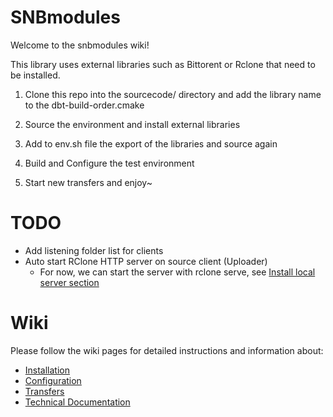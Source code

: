 # SNBmodules
Welcome to the snbmodules wiki!

This library uses external libraries such as Bittorent or Rclone that need to be installed.

1. Clone this repo into the sourcecode/ directory and add the library name to the dbt-build-order.cmake

2. Source the environment and install external libraries

3. Add to env.sh file the export of the libraries and source again

4. Build and Configure the test environment

5. Start new transfers and enjoy~

# TODO

- Add listening folder list for clients
- Auto start RClone HTTP server on source client (Uploader)
    - For now, we can start the server with rclone serve, see [Install local server section](#run-local-server)

# Wiki

Please follow the wiki pages for detailed instructions and information about:
- [Installation](https://github.com/DUNE-DAQ/snbmodules/wiki/Installation)
- [Configuration](https://github.com/DUNE-DAQ/snbmodules/wiki/Configuration)
- [Transfers](https://github.com/DUNE-DAQ/snbmodules/wiki/Transfers)
- [Technical Documentation](https://github.com/DUNE-DAQ/snbmodules/wiki/Technical-Documentation)
